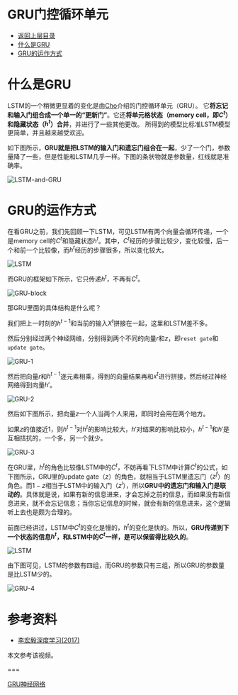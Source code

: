 # GRU门控循环单元

* [返回上层目录](../deep-learning.md)
* [什么是GRU](#什么是GRU)
* [GRU的运作方式](GRU的运作方式)



# 什么是GRU

LSTM的一个稍微更显着的变化是由[Cho](http://arxiv.org/pdf/1406.1078v3.pdf)介绍的门控循环单元（GRU）。 它**将忘记和输入门组合成一个单一的“更新门”**。它还**将单元格状态（memory cell，即$C^t$）和隐藏状态（$h^t$）合并**，并进行了一些其他更改。 所得到的模型比标准LSTM模型更简单，并且越来越受欢迎。

如下图所示，**GRU就是把LSTM的输入门和遗忘门组合在一起**，少了一个门，参数量降了一些，但是性能和LSTM几乎一样。下图的条状物就是参数量，红线就是准确率。

![LSTM-and-GRU](pic/LSTM-and-GRU.png)

# GRU的运作方式

在看GRU之前，我们先回顾一下LSTM，可见LSTM有两个向量会循环传递，一个是memory cell的$C^t$和隐藏状态$h^t$。其中，$C^t$经历的步骤比较少，变化较慢，后一个和前一个比较像，而$h^t$经历的步骤很多，所以变化较大。

![LSTM](pic/LSTM.png)

而GRU的框架如下所示，它只传递$h^t$，不再有$C^t$。

![GRU-block](pic/GRU-block.png)

那GRU里面的具体结构是什么呢？

我们把上一时刻的$h^{t-1}$和当前的输入$X^t$拼接在一起，这里和LSTM差不多。

然后分别经过两个神经网络，分别得到两个不同的向量$r$和$z$，即`reset gate`和`update gate`。

![GRU-1](pic/GRU-1.png)

然后把向量$r$和$h^{t-1}$逐元素相乘，得到的向量结果再和$x^t$进行拼接，然后经过神经网络得到向量$h{'}$。

![GRU-2](pic/GRU-2.png)

然后如下图所示，把向量$z$一个人当两个人来用，即同时会用在两个地方。

如果$z$的值接近1，则$h^{t-1}$对$h^t$的影响比较大，$h{'}$对结果的影响比较小，$h^{t-1}$和$h{'}$是互相拮抗的，一个多，另一个就少。

![GRU-3](pic/GRU-3.png)

在GRU里，$h^t$的角色比较像LSTM中的$C^t$，不妨再看下LSTM中计算$C^t$的公式，如下图所示，GRU里的update gate（$z$）的角色，就相当于LSTM里遗忘门（$z^f$）的角色。而$1-z$相当于LSTM中的输入门（$z^i$），所以**GRU中的遗忘门和输入门是联动的**。具体就是说，如果有新的信息进来，才会忘掉之前的信息，而如果没有新信息进来，就不会忘记信息；当你忘记信息的时候，就会有新的信息进来，这个逻辑听上去也是颇为合理的。

前面已经讲过，LSTM中$C^t$的变化是慢的，$h^t$的变化是快的。所以，**GRU传递到下一个状态的信息$h^t$，和LSTM中的$C^t$一样，是可以保留得比较久的**。

![LSTM](pic/LSTM.png)

由下图可见，LSTM的参数有四组，而GRU的参数只有三组，所以GRU的参数量是比LSTM少的。

![GRU-4](pic/GRU-4.png)

# 参考资料

* [李宏毅深度学习(2017)](https://www.bilibili.com/video/av9770302?p=25)

本文参考该视频。

===

[GRU神经网络](https://blog.csdn.net/wangyangzhizhou/article/details/77332582)

